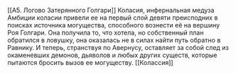 [[A5. Логово Затерянного Голгари]]
Коласия, инфернальная медуза
Амбиции коласии привели ее на первый слой девяти преисподних в поисках источника могущества, способного вознести её на вершину Роя Голгари.
Она получила то, что хотела, но собственный план обратился в ловушку, она оказалась не в силах найти путь обратно в Равнику.
И теперь, странствуя по Авернусу, оставляет за собой след из окаменевших демонов, дьяволов и любых других существ, которые пытаются бросить вызов ее могуществу.
[[Колассия]]